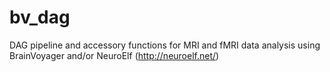 # bv_dag
DAG pipeline and accessory functions for MRI and fMRI data analysis using BrainVoyager and/or NeuroElf (http://neuroelf.net/)
